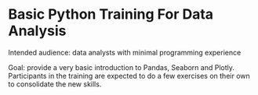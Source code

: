 # Basic Python Training For Data Analysis

Intended audience: data analysts with minimal programming experience

Goal: provide a very basic introduction to Pandas, Seaborn and Plotly.
Participants in the training are expected to do a few exercises on their own to consolidate the new skills. 
